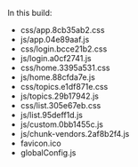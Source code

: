 In this build:

- css/app.8cb35ab2.css
- js/app.04e89aaf.js
- css/login.bcce21b2.css
- js/login.a0cf2741.js
- css/home.3395a531.css
- js/home.88cfda7e.js
- css/topics.e1df871e.css
- js/topics.29b17942.js
- css/list.305e67eb.css
- js/list.95deff1d.js
- js/custom.0bb1455c.js
- js/chunk-vendors.2af8b2f4.js
- favicon.ico
- globalConfig.js
